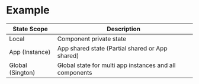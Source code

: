 # Example

| State Scope      | Description                                             |
|------------------|---------------------------------------------------------|
| Local            | Component private state                                 |
| App (Instance)   | App shared state (Partial shared or App shared)         |
| Global (Sington) | Global state for multi app instances and all components |
